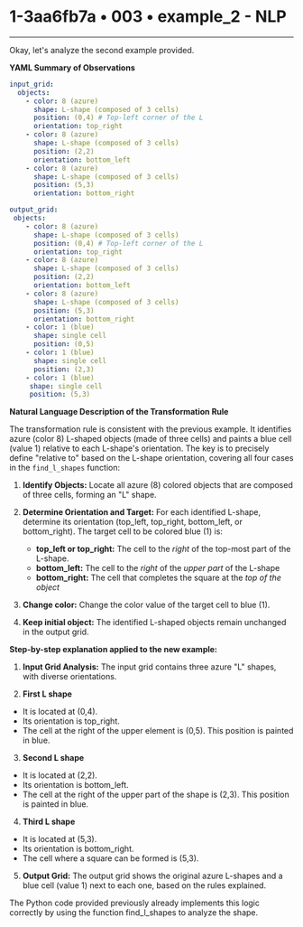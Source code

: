 # 1-3aa6fb7a • 003 • example_2 - NLP

---
Okay, let's analyze the second example provided.

**YAML Summary of Observations**

```yaml
input_grid:
  objects:
    - color: 8 (azure)
      shape: L-shape (composed of 3 cells)
      position: (0,4) # Top-left corner of the L
      orientation: top_right
    - color: 8 (azure)
      shape: L-shape (composed of 3 cells)
      position: (2,2)
      orientation: bottom_left
    - color: 8 (azure)
      shape: L-shape (composed of 3 cells)
      position: (5,3)
      orientation: bottom_right

output_grid:
 objects:
    - color: 8 (azure)
      shape: L-shape (composed of 3 cells)
      position: (0,4) # Top-left corner of the L
      orientation: top_right
    - color: 8 (azure)
      shape: L-shape (composed of 3 cells)
      position: (2,2)
      orientation: bottom_left
    - color: 8 (azure)
      shape: L-shape (composed of 3 cells)
      position: (5,3)
      orientation: bottom_right
    - color: 1 (blue)
      shape: single cell
      position: (0,5)
    - color: 1 (blue)
      shape: single cell
      position: (2,3)
    - color: 1 (blue)
     shape: single cell
     position: (5,3)
```

**Natural Language Description of the Transformation Rule**

The transformation rule is consistent with the previous example. It identifies azure (color 8) L-shaped objects (made of three cells) and paints a blue cell (value 1) relative to each L-shape's orientation. The key is to precisely define "relative to" based on the L-shape orientation, covering all four cases in the `find_l_shapes` function:

1.  **Identify Objects:** Locate all azure (8) colored objects that are composed of three cells, forming an "L" shape.

2.  **Determine Orientation and Target:**  For each identified L-shape, determine its orientation (top_left, top_right, bottom_left, or bottom_right). The target cell to be colored blue (1) is:
    *   **top\_left or top\_right:** The cell to the *right* of the top-most part of the L-shape.
    *    **bottom\_left:** The cell to the *right* of the *upper part* of the L-shape
    *   **bottom\_right:** The cell that completes the square at the *top of the object*

3.  **Change color:** Change the color value of the target cell to blue (1).

4.  **Keep initial object:** The identified L-shaped objects remain unchanged in the output grid.

**Step-by-step explanation applied to the new example:**
1.  **Input Grid Analysis:**
The input grid contains three azure "L" shapes, with diverse orientations.

2. **First L shape**
 - It is located at (0,4).
 - Its orientation is top_right.
 - The cell at the right of the upper element is (0,5). This position is painted in blue.

3.  **Second L shape**
 - It is located at (2,2).
 - Its orientation is bottom_left.
 - The cell at the right of the upper part of the shape is (2,3). This position is painted in blue.

4.  **Third L shape**
 - It is located at (5,3).
 - Its orientation is bottom_right.
 - The cell where a square can be formed is (5,3).

5.  **Output Grid:** The output grid shows the original azure L-shapes and a blue cell (value 1) next to each one, based on the rules explained.

The Python code provided previously already implements this logic correctly by using the function find\_l\_shapes to analyze the shape.

